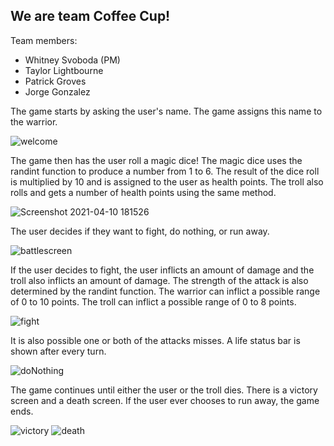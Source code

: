 ## We are team Coffee Cup!

Team members:

- Whitney Svoboda (PM)
- Taylor Lightbourne
- Patrick Groves
- Jorge Gonzalez

The game starts by asking the user's name. The game assigns this name to the warrior.

![welcome](https://user-images.githubusercontent.com/78281930/112057919-e52f4d80-8b27-11eb-8b7a-d3090dc0cf4a.PNG)

The game then has the user roll a magic dice! The magic dice uses the randint function to produce a number from 1 to 6. The result of the dice roll is multiplied by 10 and is assigned to the user as health points. The troll also rolls and gets a number of health points using the same method.

![Screenshot 2021-04-10 181526](https://user-images.githubusercontent.com/78281930/114286971-d18d4d80-9a28-11eb-895c-a5123469d47f.png)

The user decides if they want to fight, do nothing, or run away. 

![battlescreen](https://user-images.githubusercontent.com/78281930/114286990-fed9fb80-9a28-11eb-8348-0f004e7b385f.png)

If the user decides to fight, the user inflicts an amount of damage and the troll also inflicts an amount of damage. The strength of the attack is also determined by the randint function. The warrior can inflict a possible range of 0 to 10 points. The troll can inflict a possible range of 0 to 8 points.

![fight](https://user-images.githubusercontent.com/78281930/112056127-a7c9c080-8b25-11eb-9245-0223fd151b1d.PNG)

It is also possible one or both of the attacks misses. A life status bar is shown after every turn.

![doNothing](https://user-images.githubusercontent.com/78281930/112056169-b617dc80-8b25-11eb-80d6-2aa09da2f83b.PNG)

The game continues until either the user or the troll dies. There is a victory screen and a death screen. If the user ever chooses to run away, the game ends.

![victory](https://user-images.githubusercontent.com/78281930/112056202-be701780-8b25-11eb-84e3-358ddd9b6a05.PNG)
![death](https://user-images.githubusercontent.com/78281930/112056230-c62fbc00-8b25-11eb-96ec-e9be6f892e85.PNG)
